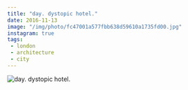 ```yaml
---
title: "day. dystopic hotel."
date: 2016-11-13
image: "/img/photo/fc47001a577fbb638d59610a1735fd00.jpg"
instagram: true
tags:
 - london
 - architecture
 - city
---
```


![day. dystopic hotel.](/img/photo/fc47001a577fbb638d59610a1735fd00.jpg)
